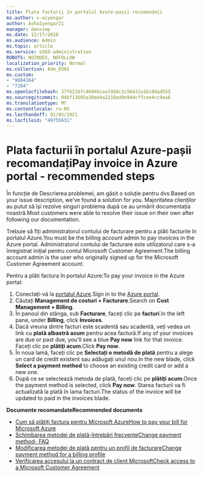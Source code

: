 ```yaml
---
title: Plata facturii în portalul Azure-pașii recomandați
ms.author: v-aiyengar
author: AshaIyengar21
manager: dansimp
ms.date: 12/17/2020
ms.audience: Admin
ms.topic: article
ms.service: o365-administration
ROBOTS: NOINDEX, NOFOLLOW
localization_priority: Normal
ms.collection: Adm_O365
ms.custom:
- "9004164"
- "7284"
ms.openlocfilehash: 37fb216fc4694bcaa7dddc2c56432a16c0dad555
ms.sourcegitcommit: 04bf13605a30ad4a2218ad9e94dcffcee4cc9aa6
ms.translationtype: MT
ms.contentlocale: ro-RO
ms.lasthandoff: 01/05/2021
ms.locfileid: "49755631"
---
```

# <a name="pay-invoice-in-azure-portal---recommended-steps"></a><span data-ttu-id="68d75-102">Plata facturii în portalul Azure-pașii recomandați</span><span class="sxs-lookup"><span data-stu-id="68d75-102">Pay invoice in Azure portal - recommended steps</span></span>

<span data-ttu-id="68d75-103">În funcție de Descrierea problemei, am găsit o soluție pentru dvs.</span><span class="sxs-lookup"><span data-stu-id="68d75-103">Based on your issue description, we’ve found a solution for you.</span></span> <span data-ttu-id="68d75-104">Majoritatea clienților au putut să își rezolve singuri problema după ce au urmărit documentația noastră.</span><span class="sxs-lookup"><span data-stu-id="68d75-104">Most customers were able to resolve their issue on their own after following our documentation.</span></span>

<span data-ttu-id="68d75-105">Trebuie să fiți administratorul contului de facturare pentru a plăti facturile în portalul Azure.</span><span class="sxs-lookup"><span data-stu-id="68d75-105">You must be the billing account admin to pay invoices in the Azure portal.</span></span> <span data-ttu-id="68d75-106">Administratorul contului de facturare este utilizatorul care s-a înregistrat inițial pentru contul Microsoft Customer Agreement.</span><span class="sxs-lookup"><span data-stu-id="68d75-106">The billing account admin is the user who originally signed up for the Microsoft Customer Agreement account.</span></span> 

<span data-ttu-id="68d75-107">Pentru a plăti factura în portalul Azure:</span><span class="sxs-lookup"><span data-stu-id="68d75-107">To pay your invoice in the Azure portal:</span></span> 

1. <span data-ttu-id="68d75-108">Conectați-vă la [portalul Azure](https://portal.azure.com/).</span><span class="sxs-lookup"><span data-stu-id="68d75-108">Sign in to the [Azure portal](https://portal.azure.com/).</span></span>
1. <span data-ttu-id="68d75-109">Căutați **Management de costuri + Facturare**.</span><span class="sxs-lookup"><span data-stu-id="68d75-109">Search on **Cost Management + Billing**.</span></span>
1. <span data-ttu-id="68d75-110">În panoul din stânga, sub **Facturare**, faceți clic pe **facturi**.</span><span class="sxs-lookup"><span data-stu-id="68d75-110">In the left pane, under **Billing**, click **Invoices**.</span></span>
1. <span data-ttu-id="68d75-111">Dacă vreuna dintre facturi este scadentă sau scadentă, veți vedea un link cu **plată albastră acum** pentru acea factură.</span><span class="sxs-lookup"><span data-stu-id="68d75-111">If any of your invoices are due or past due, you'll see a blue **Pay now** link for that invoice.</span></span> <span data-ttu-id="68d75-112">Faceți clic pe **plătiți acum**.</span><span class="sxs-lookup"><span data-stu-id="68d75-112">Click **Pay now**.</span></span>
1. <span data-ttu-id="68d75-113">În noua lamă, faceți clic pe **Selectați o metodă de plată** pentru a alege un card de credit existent sau adăugați unul nou.</span><span class="sxs-lookup"><span data-stu-id="68d75-113">In the new blade, click **Select a payment method** to choose an existing credit card or add a new one.</span></span>
1. <span data-ttu-id="68d75-114">După ce se selectează metoda de plată, faceți clic pe **plătiți acum**.</span><span class="sxs-lookup"><span data-stu-id="68d75-114">Once the payment method is selected, click **Pay now**.</span></span>
<span data-ttu-id="68d75-115">Starea facturii va fi actualizată la plată în lama facturi.</span><span class="sxs-lookup"><span data-stu-id="68d75-115">The status of the invoice will be updated to paid in the invoices blade.</span></span>

<span data-ttu-id="68d75-116">**Documente recomandate**</span><span class="sxs-lookup"><span data-stu-id="68d75-116">**Recommended documents**</span></span>

- [<span data-ttu-id="68d75-117">Cum să plătiți factura pentru Microsoft Azure</span><span class="sxs-lookup"><span data-stu-id="68d75-117">How to pay your bill for Microsoft Azure</span></span>](https://docs.microsoft.com/azure/cost-management-billing/understand/pay-bill)
- [<span data-ttu-id="68d75-118">Schimbarea metodei de plată-întrebări frecvente</span><span class="sxs-lookup"><span data-stu-id="68d75-118">Change payment method- FAQ</span></span>](https://docs.microsoft.com/azure/billing/billing-how-to-change-credit-card?WT.mc_id=Portal-Microsoft_Azure_Support#frequently-asked-questions)
- [<span data-ttu-id="68d75-119">Modificarea metodei de plată pentru un profil de facturare</span><span class="sxs-lookup"><span data-stu-id="68d75-119">Change payment method for a billing profile</span></span>](https://docs.microsoft.com/azure/cost-management-billing/manage/change-credit-card?WT.mc_id=Portal-Microsoft_Azure_Support#manage-credit-cards-for-a-microsoft-customer-agreement)
- [<span data-ttu-id="68d75-120">Verificarea accesului la un contract de client Microsoft</span><span class="sxs-lookup"><span data-stu-id="68d75-120">Check access to a Microsoft Customer Agreement</span></span>](https://docs.microsoft.com/azure/cost-management-billing/manage/change-credit-card?WT.mc_id=Portal-Microsoft_Azure_Support%22%20%5Cl%20%22manage-credit-cards-for-a-microsoft-customer-agreement%22%20%5Ct%20%22_blank#check-the-type-of-your-account)